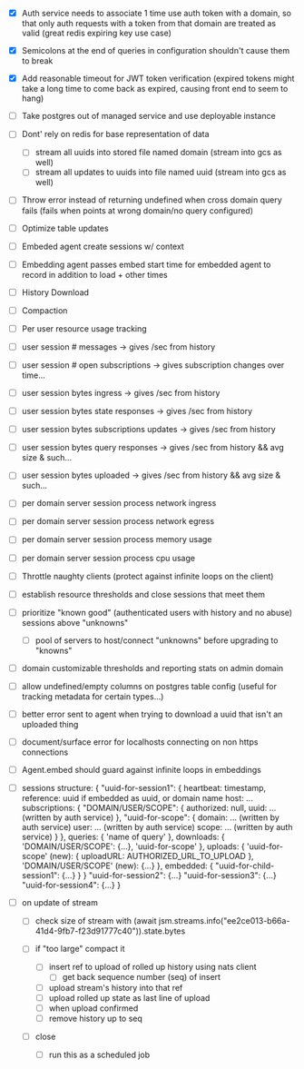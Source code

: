 - [x]  Auth service needs to associate 1 time use auth token with a domain, so that only auth requests with a token from that domain are treated as valid (great redis expiring key use case)
- [x]  Semicolons at the end of queries in configuration shouldn't cause them to break
- [x]  Add reasonable timeout for JWT token verification (expired tokens might take a long time to come back as expired, causing front end to seem to hang)
- [ ] Take postgres out of managed service and use deployable instance
- [ ] Dont' rely on redis for base representation of data
  - [ ] stream all uuids into stored file named domain (stream into gcs as well)
  - [ ] stream all updates to uuids into file named uuid (stream into gcs as well)
- [ ]  Throw error instead of returning undefined when cross domain query fails (fails when points at wrong domain/no query configured)
- [ ]  Optimize table updates
- [ ]  Embeded agent create sessions w/ context
- [ ]  Embedding agent passes embed start time for embedded agent to record in addition to load + other times
- [ ]  History Download
- [ ]  Compaction
- [ ]  Per user resource usage tracking
  - [ ] user session # messages -> gives /sec from history
  - [ ] user session # open subscriptions -> gives subscription changes over time...
  - [ ] user session bytes ingress -> gives /sec from history
  - [ ] user session bytes state responses -> gives /sec from history
  - [ ] user session bytes subscriptions updates -> gives /sec from history
  - [ ] user session bytes query responses -> gives /sec from history && avg size & such...
  - [ ] user session bytes uploaded -> gives /sec from history && avg size & such...
  - [ ] per domain server session process network ingress
  - [ ] per domain server session process network egress
  - [ ] per domain server session process memory usage
  - [ ] per domain server session process cpu usage
- [ ]  Throttle naughty clients (protect against infinite loops on the client)
  - [ ] establish resource thresholds and close sessions that meet them
  - [ ] prioritize "known good" (authenticated users with history and no abuse) sessions above "unknowns"
    - [ ] pool of servers to host/connect "unknowns" before upgrading to "knowns"
  - [ ] domain customizable thresholds and reporting stats on admin domain
- [ ] allow undefined/empty columns on postgres table config (useful for tracking metadata for certain types...)
- [ ] better error sent to agent when trying to download a uuid that isn't an uploaded thing
- [ ] document/surface error for localhosts connecting on non https connections
- [ ] Agent.embed should guard against infinite loops in embeddings








- [ ] sessions structure:
      {
        "uuid-for-session1": {
          heartbeat: timestamp,
          reference: uuid if embedded as uuid, or domain name
          host: ...
          subscriptions: {
            "DOMAIN/USER/SCOPE": {
              authorized: null,
              uuid: ... (written by auth service)
            },
            "uuid-for-scope": {
              domain: ... (written by auth service)
              user: ... (written by auth service)
              scope: ... (written by auth service)
            }
          },
          queries: {
            'name of query'
          },
          downloads: {
            'DOMAIN/USER/SCOPE': {...},
            'uuid-for-scope'
          },
          uploads: {
            'uuid-for-scope' (new): {
              uploadURL: AUTHORIZED_URL_TO_UPLOAD
            },
            'DOMAIN/USER/SCOPE' (new): {...}
          },
          embedded: {
            "uuid-for-child-session1": {...}
          }
        }
        "uuid-for-session2": {...}
        "uuid-for-session3": {...}
        "uuid-for-session4": {...}
      }




- [ ] on update of stream
  - [ ] check size of stream with (await jsm.streams.info("ee2ce013-b66a-41d4-9fb7-f23d91777c40")).state.bytes
  - [ ] if "too large" compact it

    - [ ] insert ref to upload of rolled up history using nats client
      - [ ] get back sequence number (seq) of insert
    - [ ] upload stream's history into that ref
    - [ ] upload rolled up state as last line of upload
    - [ ] when upload confirmed
    - [ ] remove history up to seq
  - [ ] close
    - [ ] run this as a scheduled job